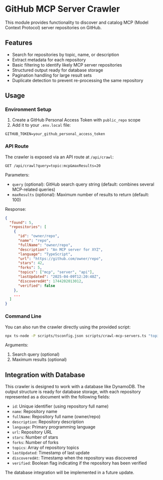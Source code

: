# GitHub MCP Server Crawler

This module provides functionality to discover and catalog MCP (Model Context Protocol) server repositories on GitHub.

## Features

- Search for repositories by topic, name, or description
- Extract metadata for each repository
- Basic filtering to identify likely MCP server repositories
- Structured output ready for database storage
- Pagination handling for large result sets
- Duplicate detection to prevent re-processing the same repository

## Usage

### Environment Setup

1. Create a GitHub Personal Access Token with `public_repo` scope
2. Add it to your `.env.local` file:

```
GITHUB_TOKEN=your_github_personal_access_token
```

### API Route

The crawler is exposed via an API route at `/api/crawl`:

```
GET /api/crawl?query=topic:mcp&maxResults=20
```

Parameters:
- `query` (optional): GitHub search query string (default: combines several MCP-related queries)
- `maxResults` (optional): Maximum number of results to return (default: 100)

Response:
```json
{
  "found": 5,
  "repositories": [
    {
      "id": "owner/repo",
      "name": "repo",
      "fullName": "owner/repo",
      "description": "An MCP server for XYZ",
      "language": "TypeScript",
      "url": "https://github.com/owner/repo",
      "stars": 42,
      "forks": 5,
      "topics": ["mcp", "server", "api"],
      "lastUpdated": "2025-04-09T12:20:48Z",
      "discoveredAt": 1744202013012,
      "verified": false
    },
    ...
  ]
}
```

### Command Line

You can also run the crawler directly using the provided script:

```bash
npx ts-node -P scripts/tsconfig.json scripts/crawl-mcp-servers.ts "topic:mcp" 10
```

Arguments:
1. Search query (optional)
2. Maximum results (optional)

## Integration with Database

This crawler is designed to work with a database like DynamoDB. The output structure is ready for database storage, with each repository represented as a document with the following fields:

- `id`: Unique identifier (using repository full name)
- `name`: Repository name
- `fullName`: Repository full name (owner/repo)
- `description`: Repository description
- `language`: Primary programming language
- `url`: Repository URL
- `stars`: Number of stars
- `forks`: Number of forks
- `topics`: Array of repository topics
- `lastUpdated`: Timestamp of last update
- `discoveredAt`: Timestamp when the repository was discovered
- `verified`: Boolean flag indicating if the repository has been verified

The database integration will be implemented in a future update. 